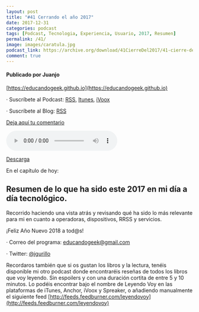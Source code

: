 ```yaml
---
layout: post
title: "#41 Cerrando el año 2017"
date: 2017-12-31
categories: podcast
tags: [Podcast, Tecnologia, Experiencia, Usuario, 2017, Resumen]
permalink: /41/
image: images/caratula.jpg
podcast_link: https://archive.org/download/41CierreDel2017/41-cierre-del-2017.mp3
comment: true
---
```


#### Publicado por Juanjo

[https://educandogeek.github.io](https://educandogeek.github.io)

· Suscríbete al Podcast: [RSS](http://feeds.feedburner.com/educandogeek), [Itunes](https://itunes.apple.com/es/podcast/educando-geek/id1110060146?mt=2), [iVoox](https://www.ivoox.com/podcast-educando-geek_sq_f1289274_1.html)

· Suscríbete al Blog: [RSS](http://feeds.feedburner.com/educandogeekblog)

[Deja aquí tu comentario](https://educandogeek.github.io/41/)

<audio controls>
  <source src="{{ page.podcast_link }}" type="audio/mp3">
</audio>


[Descarga][Mp3]


En el capítulo de hoy:

## Resumen de lo que ha sido este 2017 en mi día a día tecnológico.

Recorrido haciendo una vista atrás y revisando qué ha sido lo más relevante para mi en cuanto a operadoras, dispositivos, RRSS y servicios.

¡Feliz Año Nuevo 2018 a tod@s!


· Correo del programa: [educandogeek@gmail.com](mailto:educandogeek@gmail.com)

· Twitter: [@jgurillo](https://twitter.com/jgurillo)

Recordaros también que si os gustan los libros y la lectura, tenéis disponible mi otro podcast donde encontraréis reseñas de todos los libros que voy leyendo. Sin espoilers y con una duración cortita de entre 5 y 10 minutos. Lo podéis encontrar bajo el nombre de Leyendo Voy en las plataformas de iTunes, Anchor, iVoox y Spreaker, o añadiendo manualmente el siguiente feed [http://feeds.feedburner.com/leyendovoy](http://feeds.feedburner.com/leyendovoy)



[Mp3]: https://archive.org/download/41CierreDel2017/41-cierre-del-2017.mp3
